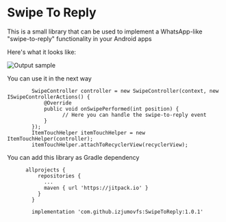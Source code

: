 # Swipe To Reply
This is a small library that can be used to implement a WhatsApp-like "swipe-to-reply" functionality in your Android apps

Here's what it looks like:

![Output sample](https://media.giphy.com/media/g0gv0D38muMSmY7CUO/200w_d.gif)

You can use it in the next way

            SwipeController controller = new SwipeController(context, new ISwipeControllerActions() {
                @Override
                public void onSwipePerformed(int position) {
                      // Here you can handle the swipe-to-reply event
                }
            });
            ItemTouchHelper itemTouchHelper = new ItemTouchHelper(controller);
            itemTouchHelper.attachToRecyclerView(recyclerView);

You can add this library as Gradle dependency

          allprojects {
              repositories {
                ...
                maven { url 'https://jitpack.io' }
              }
            }
            
            implementation 'com.github.izjumovfs:SwipeToReply:1.0.1'
